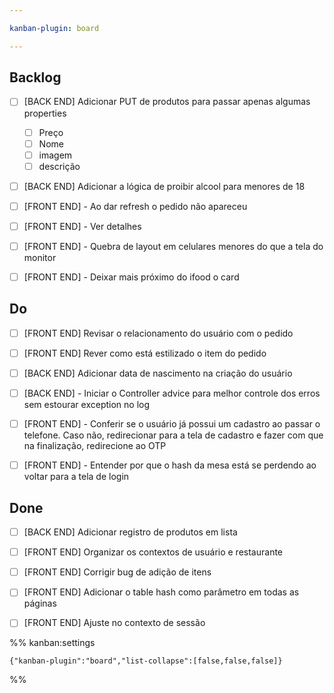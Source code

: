 ```yaml
---

kanban-plugin: board

---
```


## Backlog

- [ ] [BACK END] Adicionar PUT de produtos para passar apenas algumas properties
	- [ ] Preço
	- [ ] Nome
	- [ ] imagem
	- [ ] descrição
- [ ] [BACK END] Adicionar a lógica de proibir alcool para menores de 18
- [ ] [FRONT END] - Ao dar refresh o pedido não apareceu
- [ ] [FRONT END] - Ver detalhes
- [ ] [FRONT END] - Quebra de layout em celulares menores do que a tela do monitor
- [ ] [FRONT END] - Deixar mais próximo do ifood o card


## Do

- [ ] [FRONT END] Revisar o relacionamento do usuário com o pedido
- [ ] [FRONT END] Rever como está estilizado o item do pedido
- [ ] [BACK END] Adicionar data de nascimento na criação do usuário
- [ ] [BACK END] - Iniciar o Controller advice para melhor controle dos erros sem estourar exception no log
- [ ] [FRONT END] - Conferir se o usuário já possui um cadastro ao passar o telefone. Caso não, redirecionar para a tela de cadastro e fazer com que na finalização, redirecione ao OTP
- [ ] [FRONT END] - Entender por que o hash da mesa está se perdendo ao voltar para a tela de login


## Done

- [ ] [BACK END] Adicionar registro de produtos em lista
- [ ] [FRONT END] Organizar os contextos de usuário e restaurante
- [ ] [FRONT END] Corrigir bug de adição de itens
- [ ] [FRONT END] Adicionar o table hash como parâmetro em todas as páginas
- [ ] [FRONT END] Ajuste no contexto de sessão




%% kanban:settings
```
{"kanban-plugin":"board","list-collapse":[false,false,false]}
```
%%